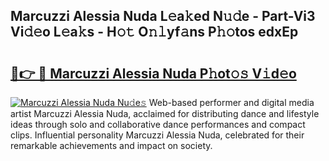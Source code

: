 ## Marcuzzi Alessia Nuda L𝚎a𝚔ed N𝚞𝚍e - Part-Vi3 Vi𝚍𝚎o L𝚎a𝚔s - H𝚘𝚝 O𝚗𝚕yf𝚊ns P𝚑𝚘tos edxEp

# <h2><a href="http://kf3cxp.oniu.top/?m=Marcuzzi+Alessia+Nuda">🔗👉 🔴 Marcuzzi Alessia Nuda P𝚑ot𝚘𝚜 V𝚒d𝚎o</a></h2>

[![Marcuzzi Alessia Nuda Nu𝚍e𝚜](https://i.imgur.com/0qMVB7G.gif)](http://kf3cxp.oniu.top/?m=Marcuzzi+Alessia+Nuda)
Web-based performer and digital media artist Marcuzzi Alessia Nuda, acclaimed for distributing dance and lifestyle ideas through solo and collaborative dance performances and compact clips. Influential personality Marcuzzi Alessia Nuda, celebrated for their remarkable achievements and impact on society.  
